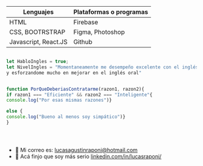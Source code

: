 



| Lenguajes | Plataformas o programas |            
| ------ | ------ |                               
| HTML | Firebase |                               
| CSS, BOOTRSTRAP | Figma, Photoshop |
| Javascript, React.JS | Github |





```javascript 

let HabloIngles = true;
let NivelIngles = "Momentaneamente me desempeño excelente con el inglés escrito, estoy viendo muchos cursos 
y esforzandome mucho en mejorar en el inglés oral"


function PorQueDeberiasContratarme(razon1, razon2){
if razon1 === "Eficiente" && razon2 === "Inteligente"{
console.log("Por esas mismas razones")}

else {
console.log("Bueno al menos soy simpático")}
}





```








- :e-mail: Mi correo es: lucasagustinraponi@hotmail.com
- :necktie: Acá finjo que soy más serio [linkedin.com/in/lucasraponi/](linkedin.com/in/lucasraponi/)




